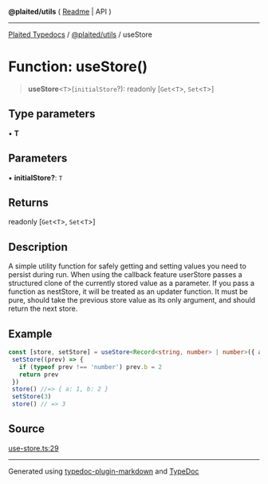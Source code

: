**@plaited/utils** ( [Readme](../README.md) \| API )

***

[Plaited Typedocs](../../../modules.md) / [@plaited/utils](../modules.md) / useStore

# Function: useStore()

> **useStore**\<`T`\>(`initialStore`?): readonly [`Get`\<`T`\>, `Set`\<`T`\>]

## Type parameters

▪ **T**

## Parameters

▪ **initialStore?**: `T`

## Returns

readonly [`Get`\<`T`\>, `Set`\<`T`\>]

## Description

A simple utility function for safely getting and setting values you need to persist during run.
When using the callback feature userStore passes a structured clone of the currently stored value
as a parameter. If you pass a function as nestStore, it will be treated as an updater function.
It must be pure, should take the previous store value as its only argument,
and should return the next store.

## Example

```ts
const [store, setStore] = useStore<Record<string, number> | number>({ a: 1 })
 setStore((prev) => {
   if (typeof prev !== 'number') prev.b = 2
   return prev
 })
 store() //=> { a: 1, b: 2 }
 setStore(3)
 store() // => 3
```

## Source

[use-store.ts:29](https://github.com/plaited/plaited/blob/d85458a/libs/utils/src/use-store.ts#L29)

***

Generated using [typedoc-plugin-markdown](https://www.npmjs.com/package/typedoc-plugin-markdown) and [TypeDoc](https://typedoc.org/)
